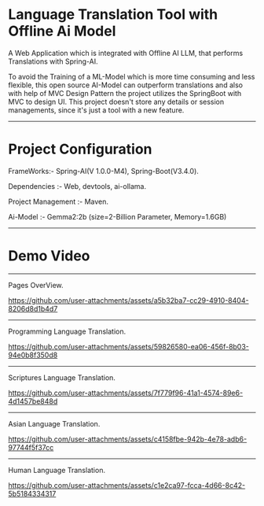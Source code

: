 # Language Translation Tool with Offline Ai Model
A Web Application which is integrated with Offline AI LLM, that performs Translations with Spring-AI.

To avoid the Training of a ML-Model which is more time consuming and less flexible, this open source AI-Model can outperform translations and also with help of MVC Design Pattern the 
project utilizes the SpringBoot with MVC to design UI. This project doesn't store any details or session managements, since it's just a tool with a new feature. 
________________________________________________
# Project Configuration
FrameWorks:- Spring-AI(V 1.0.0-M4), Spring-Boot(V3.4.0).   

Dependencies :- Web, devtools, ai-ollama. 

Project Management :- Maven.

Ai-Model :- Gemma2:2b (size=2-Billion Parameter, Memory=1.6GB)

_______________________________________________

# Demo Video
_____________________________________________
Pages OverView.

https://github.com/user-attachments/assets/a5b32ba7-cc29-4910-8404-8206d8d1b4d7
______________________________________________
Programming Language Translation.

https://github.com/user-attachments/assets/59826580-ea06-456f-8b03-94e0b8f350d8

_______________________________________________
Scriptures Language Translation.

https://github.com/user-attachments/assets/7f779f96-41a1-4574-89e6-4d1457be848d

______________________________________________
Asian Language Translation.

https://github.com/user-attachments/assets/c4158fbe-942b-4e78-adb6-97744f5f37cc

_______________________________________________
Human Language Translation.

https://github.com/user-attachments/assets/c1e2ca97-fcca-4d66-8c42-5b5184334317

